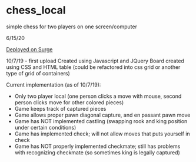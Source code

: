 # chess_local
simple chess for two players on one screen/computer

6/15/20 

[Deployed on Surge](https://drewhsu86-chess-local-jquery.surge.sh)

10/7/19 - first upload
Created using Javascript and JQuery
Board created using CSS and HTML table
(could be refactored into css grid or another type of grid of containers)

Current implementation (as of 10/7/19):
  - Only two player local (one person clicks a move with mouse, second person clicks move for other colored pieces)
  - Game keeps track of captured pieces
  - Game allows proper pawn diagonal capture, and en passant pawn move
  - Game has NOT implemented castling (swapping rook and king position under certain conditions)
  - Game has implemented check; will not allow moves that puts yourself in check 
  - Game has NOT properly implemented checkmate; still has problems with recognizing checkmate (so sometimes king is legally captured) 
